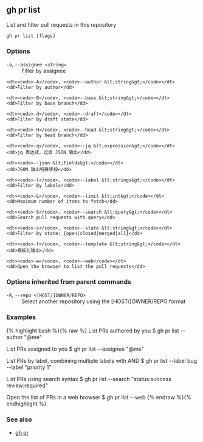 

## gh pr list

List and filter pull requests in this repository

```
gh pr list [flags]
```

### Options


<dl class="flags">
	<dt><code>-a</code>, <code>--assignee &lt;string&gt;</code></dt>
	<dd>Filter by assignee</dd>

	<dt><code>-A</code>, <code>--author &lt;string&gt;</code></dt>
	<dd>Filter by author</dd>

	<dt><code>-B</code>, <code>--base &lt;string&gt;</code></dt>
	<dd>Filter by base branch</dd>

	<dt><code>-d</code>, <code>--draft</code></dt>
	<dd>Filter by draft state</dd>

	<dt><code>-H</code>, <code>--head &lt;string&gt;</code></dt>
	<dd>Filter by head branch</dd>

	<dt><code>-q</code>, <code>--jq &lt;expression&gt;</code></dt>
	<dd>jq 表达式，过滤 JSON 输出</dd>

	<dt><code>--json &lt;fields&gt;</code></dt>
	<dd>JSON 输出特殊字段</dd>

	<dt><code>-l</code>, <code>--label &lt;strings&gt;</code></dt>
	<dd>Filter by labels</dd>

	<dt><code>-L</code>, <code>--limit &lt;int&gt;</code></dt>
	<dd>Maximum number of items to fetch</dd>

	<dt><code>-S</code>, <code>--search &lt;query&gt;</code></dt>
	<dd>Search pull requests with query</dd>

	<dt><code>-s</code>, <code>--state &lt;string&gt;</code></dt>
	<dd>Filter by state: {open|closed|merged|all}</dd>

	<dt><code>-t</code>, <code>--template &lt;string&gt;</code></dt>
	<dd>模板化输出</dd>

	<dt><code>-w</code>, <code>--web</code></dt>
	<dd>Open the browser to list the pull requests</dd>
</dl>


### Options inherited from parent commands


<dl class="flags">
	<dt><code>-R</code>, <code>--repo &lt;[HOST/]OWNER/REPO&gt;</code></dt>
	<dd>Select another repository using the [HOST/]OWNER/REPO format</dd>
</dl>


### Examples

{% highlight bash %}{% raw %}
List PRs authored by you
$ gh pr list --author "@me"

List PRs assigned to you
$ gh pr list --assignee "@me"

List PRs by label, combining multiple labels with AND
$ gh pr list --label bug --label "priority 1"

List PRs using search syntax
$ gh pr list --search "status:success review:required"

Open the list of PRs in a web browser
$ gh pr list --web
 	{% endraw %}{% endhighlight %}

### See also

* [gh pr](./gh_pr)
